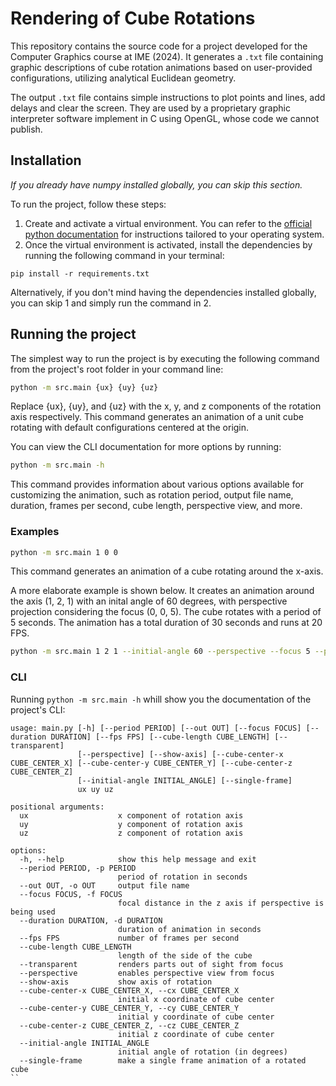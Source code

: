 # Rendering of Cube Rotations

This repository contains the source code for a project developed for the Computer Graphics course at IME (2024). It generates a `.txt` file containing graphic descriptions of cube rotation animations based on user-provided configurations, utilizing analytical Euclidean geometry.

The output `.txt` file contains simple instructions to plot points and lines, add delays and clear the screen. They are used by a proprietary graphic interpreter software implement in C using OpenGL, whose code we cannot publish.

## Installation


_If you already have numpy installed globally, you can skip this section._

To run the project, follow these steps:

1. Create and activate a virtual environment. You can refer to the [official python documentation](https://docs.python.org/3/library/venv.html) for instructions tailored to your operating system.
2. Once the virtual environment is activated, install the dependencies by running the following command in your terminal:

```commandline
pip install -r requirements.txt
```

Alternatively, if you don't mind having the dependencies installed globally, you can skip 1 and simply run the command in 2.

## Running the project

The simplest way to run the project is by executing the following command from the project's root folder in your command line:

```bash
python -m src.main {ux} {uy} {uz}
```

Replace {ux}, {uy}, and {uz} with the x, y, and z components of the rotation axis respectively. This command generates an animation of a unit cube rotating with default configurations centered at the origin.

You can view the CLI documentation for more options by running:


```bash
python -m src.main -h
```

This command provides information about various options available for customizing the animation, such as rotation period, output file name, duration, frames per second, cube length, perspective view, and more.

### Examples

```bash
python -m src.main 1 0 0
```

This command generates an animation of a cube rotating around the x-axis.

A more elaborate example is shown below. It creates an animation around the axis (1, 2, 1) with an inital angle of 60 degrees, with perspective projection considering the focus (0, 0, 5). The cube rotates with a period of 5 seconds.
The animation has a total duration of 30 seconds and runs at 20 FPS.

```bash
python -m src.main 1 2 1 --initial-angle 60 --perspective --focus 5 --period 5 --d 30 --fps 20
```

### CLI

Running `python -m src.main -h` whill show you the documentation of the project's CLI:

```
usage: main.py [-h] [--period PERIOD] [--out OUT] [--focus FOCUS] [--duration DURATION] [--fps FPS] [--cube-length CUBE_LENGTH] [--transparent]
               [--perspective] [--show-axis] [--cube-center-x CUBE_CENTER_X] [--cube-center-y CUBE_CENTER_Y] [--cube-center-z CUBE_CENTER_Z]
               [--initial-angle INITIAL_ANGLE] [--single-frame]
               ux uy uz

positional arguments:
  ux                    x component of rotation axis
  uy                    y component of rotation axis
  uz                    z component of rotation axis

options:
  -h, --help            show this help message and exit
  --period PERIOD, -p PERIOD
                        period of rotation in seconds
  --out OUT, -o OUT     output file name
  --focus FOCUS, -f FOCUS
                        focal distance in the z axis if perspective is being used
  --duration DURATION, -d DURATION
                        duration of animation in seconds
  --fps FPS             number of frames per second
  --cube-length CUBE_LENGTH
                        length of the side of the cube
  --transparent         renders parts out of sight from focus
  --perspective         enables perspective view from focus
  --show-axis           show axis of rotation
  --cube-center-x CUBE_CENTER_X, --cx CUBE_CENTER_X
                        initial x coordinate of cube center
  --cube-center-y CUBE_CENTER_Y, --cy CUBE_CENTER_Y
                        initial y coordinate of cube center
  --cube-center-z CUBE_CENTER_Z, --cz CUBE_CENTER_Z
                        initial z coordinate of cube center
  --initial-angle INITIAL_ANGLE
                        initial angle of rotation (in degrees)
  --single-frame        make a single frame animation of a rotated cube
`` 
